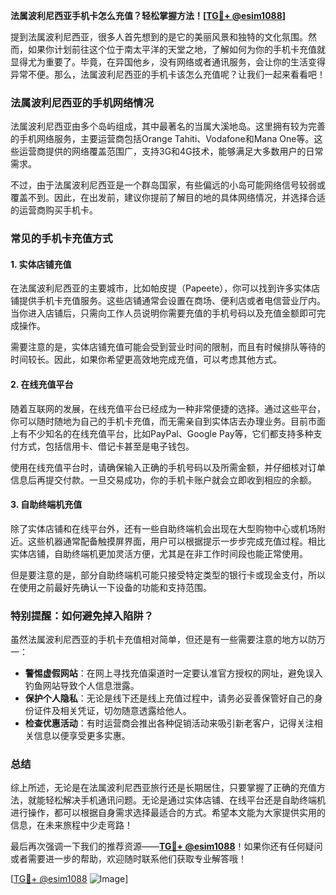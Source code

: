 **法属波利尼西亚手机卡怎么充值？轻松掌握方法！[[TG💪+ @esim1088](https://t.me/s/esim1088)]**

提到法属波利尼西亚，很多人首先想到的是它的美丽风景和独特的文化氛围。然而，如果你计划前往这个位于南太平洋的天堂之地，了解如何为你的手机卡充值就显得尤为重要了。毕竟，在异国他乡，没有网络或者通讯服务，会让你的生活变得异常不便。那么，法属波利尼西亚的手机卡该怎么充值呢？让我们一起来看看吧！

### 法属波利尼西亚的手机网络情况

法属波利尼西亚由多个岛屿组成，其中最著名的当属大溪地岛。这里拥有较为完善的手机网络服务，主要运营商包括Orange Tahiti、Vodafone和Mana One等。这些运营商提供的网络覆盖范围广，支持3G和4G技术，能够满足大多数用户的日常需求。

不过，由于法属波利尼西亚是一个群岛国家，有些偏远的小岛可能网络信号较弱或覆盖不到。因此，在出发前，建议你提前了解目的地的具体网络情况，并选择合适的运营商购买手机卡。

### 常见的手机卡充值方式

#### 1. 实体店铺充值

在法属波利尼西亚的主要城市，比如帕皮提（Papeete），你可以找到许多实体店铺提供手机卡充值服务。这些店铺通常会设置在商场、便利店或者电信营业厅内。当你进入店铺后，只需向工作人员说明你需要充值的手机号码以及充值金额即可完成操作。

需要注意的是，实体店铺充值可能会受到营业时间的限制，而且有时候排队等待的时间较长。因此，如果你希望更高效地完成充值，可以考虑其他方式。

#### 2. 在线充值平台

随着互联网的发展，在线充值平台已经成为一种非常便捷的选择。通过这些平台，你可以随时随地为自己的手机卡充值，而无需亲自到实体店去办理业务。目前市面上有不少知名的在线充值平台，比如PayPal、Google Pay等，它们都支持多种支付方式，包括信用卡、借记卡甚至是电子钱包。

使用在线充值平台时，请确保输入正确的手机号码以及所需金额，并仔细核对订单信息后再提交付款。一旦交易成功，你的手机卡账户就会立即收到相应的余额。

#### 3. 自助终端机充值

除了实体店铺和在线平台外，还有一些自助终端机会出现在大型购物中心或机场附近。这些机器通常配备触摸屏界面，用户可以根据提示一步步完成充值过程。相比实体店铺，自助终端机更加灵活方便，尤其是在非工作时间段也能正常使用。

但是要注意的是，部分自助终端机可能只接受特定类型的银行卡或现金支付，所以在使用之前最好先确认一下设备的功能和支持范围。

### 特别提醒：如何避免掉入陷阱？

虽然法属波利尼西亚的手机卡充值相对简单，但还是有一些需要注意的地方以防万一：

- **警惕虚假网站**：在网上寻找充值渠道时一定要认准官方授权的网址，避免误入钓鱼网站导致个人信息泄露。
- **保护个人隐私**：无论是线下还是线上充值过程中，请务必妥善保管好自己的身份证件及相关凭证，切勿随意透露给他人。
- **检查优惠活动**：有时运营商会推出各种促销活动来吸引新老客户，记得关注相关信息以便享受更多实惠。

### 总结

综上所述，无论是在法属波利尼西亚旅行还是长期居住，只要掌握了正确的充值方法，就能轻松解决手机通讯问题。无论是通过实体店铺、在线平台还是自助终端机进行操作，都可以根据自身需求选择最适合的方式。希望本文能为大家提供实用的信息，在未来旅程中少走弯路！

最后再次强调一下我们的推荐资源——**[TG💪+ @esim1088](https://t.me/s/esim1088)**！如果你还有任何疑问或者需要进一步的帮助，欢迎随时联系他们获取专业解答哦！

[[TG💪+ @esim1088](https://t.me/s/esim1088) ![Image](https://i.postimg.cc/4NQfJmqS/Snipaste-2025-05-13-00-14-12.png)]